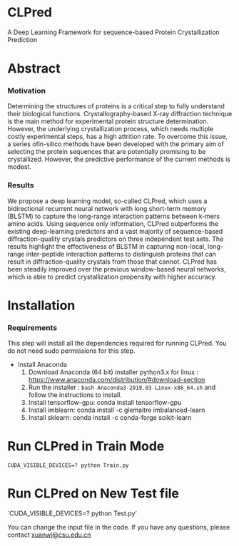 # CLPred
A Deep Learning Framework for sequence-based Protein Crystallization Prediction
# Abstract

### Motivation
Determining the structures of proteins is a critical step to fully understand their biological functions. Crystallography-based X-ray diffraction technique is the main method for experimental protein structure determination. However, the underlying crystallization process, which needs multiple costly experimental steps, has a high attrition rate. To overcome this issue, a series ofin-silico methods have been developed with the primary aim of selecting the protein sequences that are potentially promising to be crystallized. However, the predictive performance of the current methods is modest. 

### Results
We propose a deep learning model, so-called CLPred, which uses a bidirectional recurrent neural network with long short-term memory (BLSTM) to capture the long-range interaction patterns between k-mers amino acids. Using sequence only information, CLPred outperforms the existing deep-learning predictors and a vast majority of sequence-based diffraction-quality crystals predictors on three independent test sets. The results highlight the effectiveness of BLSTM in capturing non-local, long-range inter-peptide interaction patterns to distinguish proteins that can result in diffraction-quality crystals from those that cannot. CLPred has been steadily improved over the previous window-based neural networks, which is able to predict crystallization propensity with higher accuracy.


# Installation

### Requirements

This step will install all the dependencies required for running CLPred. You do not need sudo permissions for this step.

  - Install Anaconda
    1. Download Anaconda (64 bit) installer python3.x for linux : https://www.anaconda.com/distribution/#download-section
    2. Run the installer : `bash Anaconda3-2019.03-Linux-x86_64.sh` and follow the instructions to install.
    3. Install tensorflow-gpu: conda install tensorflow-gpu 
    4. Install imblearn: conda install -c glemaitre imbalanced-learn
    5. Install sklearn: conda install -c conda-forge scikit-learn
    
# Run CLPred in Train Mode
  `CUDA_VISIBLE_DEVICES=? python Train.py`
  
# Run CLPred on New Test file
  `CUDA_VISIBLE_DEVICES=? python Test.py'

You can change the input file in the code.
If you have any questions, please contact xuanwj@csu.edu.cn
